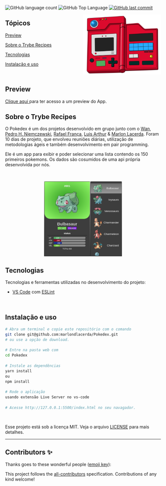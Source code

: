 <p>
  <img alt="GitHub language count" src="https://img.shields.io/github/languages/count/marlondlacerda/pokedex?color=6E40C9&style=flat-square">
  <img alt="GitHub Top Language" src="https://img.shields.io/github/languages/top/marlondlacerda/pokedex?color=6E40C9&style=flat-square">
  <a href="https://github.com/marlondlacerda/pokedex/commits/main">
    <img alt="GitHub last commit" src="https://img.shields.io/github/last-commit/marlondlacerda/pokedex?color=6E40C9&style=flat-square">
  </a>
</p>

<!-- ALL-CONTRIBUTORS-BADGE:START - Do not remove or modify this section -->
<!-- ALL-CONTRIBUTORS-BADGE:END -->

<img align="right" src="header.png" width="50%" alt="Pokedex">

## Tópicos 

[Preview](#preview)

[Sobre o Trybe Recipes](#sobre-o-trybe-recipes)

[Tecnologias](#tecnologias)

[Instalação e uso](#instalação-e-uso)

<br>

## Preview

<a title="Pokedex" href="https://marlondlacerda.github.io/Pokedex/" >Clique aqui </a> para ter acesso a um  preview do App. <br>

## Sobre o Trybe Recipes 

O Pokedex é um dos projetos desenvolvido em grupo junto com o [Wan](https://github.com/wanlucas), [Pedro H. Niemczewski](https://github.com/PedroHasseDev), [Rafael França](https://github.com/rafaelftourinho), [Luis Arthur](https://github.com/luisArthurRodriguesDaSilva) & [Marlon Lacerda](https://github.com/marlondlacerda). Foram 10 dias de projeto, que envolveu reuniões diárias, utilização de metodologias ágeis e também desenvolvimento em pair programming.

Ele é um app para exibir e poder selecionar uma lista contendo os 150 primeiros pokemons.
Os dados são cosumidos de uma api própria desenvolvida por nós.

<br>

<p align="center">
  <img src="preview.png" alt="Página inicial" width="50%" />

</p>

## Tecnologias

Tecnologias e ferramentas utilizadas no desenvolvimento do projeto:

- [VS Code](https://code.visualstudio.com/) com [ESLint](https://eslint.org/)

<br>

## Instalação e uso

```bash
# Abra um terminal e copie este repositório com o comando
git clone git@github.com:marlondlacerda/Pokedex.git
# ou use a opção de download.

# Entre na pasta web com 
cd Pokedex

# Instale as dependências
yarn install
ou 
npm install

# Rode o aplicação
usando extensão Live Server no vs-code

# Acesse http://127.0.0.1:5500/index.html no seu navagador.
```

<br>

Esse projeto está sob a licença MIT. Veja o arquivo [LICENSE](/LICENSE) para mais detalhes.

---

## Contributors ✨

Thanks goes to these wonderful people ([emoji key](https://allcontributors.org/docs/en/emoji-key)):

<!-- ALL-CONTRIBUTORS-LIST:START - Do not remove or modify this section -->
<!-- prettier-ignore-start -->
<!-- markdownlint-disable -->
<!-- markdownlint-restore -->
<!-- prettier-ignore-end -->

<!-- ALL-CONTRIBUTORS-LIST:END -->

This project follows the [all-contributors](https://github.com/all-contributors/all-contributors) specification. Contributions of any kind welcome!
